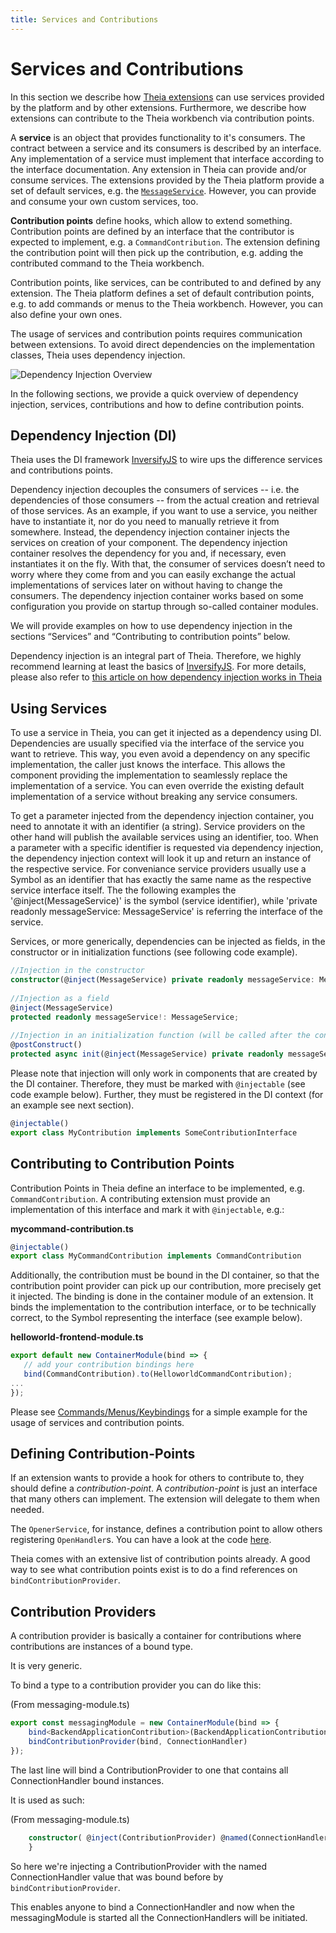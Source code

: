 ```yaml
---
title: Services and Contributions
---
```


# Services and Contributions

In this section we describe how [Theia extensions](https://theia-ide.org/docs/extensions#theia-extensions) can use services provided by the platform and by other extensions. Furthermore, we describe how extensions can contribute to the Theia workbench via contribution points.

A **service** is an object that provides functionality to it's consumers. The contract between a service and its consumers is described by an interface. Any implementation of a service must implement that interface according to the interface documentation. Any extension in Theia can provide and/or consume services. The extensions provided by the Theia platform provide a set of default services, e.g. the [`MessageService`](https://theia-ide.org/docs/message_service/). However, you can provide and consume your own custom services, too.

**Contribution points** define hooks, which allow to extend something. Contribution points are defined by an interface that the contributor is expected to implement, e.g. a `CommandContribution`. The extension defining the contribution point will then pick up the contribution, e.g. adding the contributed command to the Theia workbench.

Contribution points, like services, can be contributed to and defined by any extension. The Theia platform defines a set of default contribution points, e.g. to add commands or menus to the Theia workbench. However, you can also define your own ones.

The usage of services and contribution points requires communication between extensions. To avoid direct dependencies on the implementation classes, Theia uses dependency injection.

<img src="/dependency-injection.png" alt="Dependency Injection Overview" style="max-width: 525px">

In the following sections, we provide a quick overview of dependency injection, services, contributions and how to define contribution points.

## Dependency Injection (DI)

Theia uses the DI framework [InversifyJS](http://inversify.io/) to wire ups the difference services and contributions points.

Dependency injection decouples the consumers of services -- i.e. the dependencies of those consumers -- from the actual creation and retrieval of those services. As an example, if you want to use a service, you neither have to instantiate it, nor do you need to manually retrieve it from somewhere. Instead, the dependency injection container injects the services on creation of your component. The dependency injection container resolves the dependency for you and, if necessary, even instantiates it on the fly. With that, the consumer of services doesn’t need to worry where they come from and you can easily exchange the actual implementations of services later on without having to change the consumers. The dependency injection container works based on some configuration you provide on startup through so-called container modules.

We will provide examples on how to use dependency injection in the sections “Services” and “Contributing to contribution points” below.

Dependency injection is an integral part of Theia. Therefore, we highly recommend learning at
least the basics of [InversifyJS](http://inversify.io/). For more details, please also refer to [this article on how dependency injection works in Theia](https://eclipsesource.com/blogs/2018/11/28/how-to-inversify-in-eclipse-theia/)

## Using Services

To use a service in Theia, you can get it injected as a dependency using DI. Dependencies are usually specified via the interface of the service you want to retrieve. This way, you even avoid a dependency on any specific implementation, the caller just knows the interface. This allows the component providing the implementation to seamlessly replace the implementation of a service. You can even override the existing default implementation of a service without breaking any service consumers.

To get a parameter injected from the dependency injection container, you need to annotate it with an identifier (a string). Service providers on the other hand will publish the available services using an identifier, too. When a parameter with a specific identifier is requested via dependency injection, the dependency injection context will look it up and return an instance of the respective service. For conveniance service providers usually use a Symbol as an identifier that has exactly the same name as the respective service interface itself. The the following examples the '@inject(MessageService)' is the symbol (service identifier), while 'private readonly messageService: MessageService' is referring the interface of the service.

Services, or more generically, dependencies can be injected as fields, in the constructor or in initialization functions (see following code example).

```typescript
//Injection in the constructor
constructor(@inject(MessageService) private readonly messageService: MessageService) { }
 
//Injection as a field
@inject(MessageService)
protected readonly messageService!: MessageService;
 
//Injection in an initialization function (will be called after the constructor and after injecting fields
@postConstruct()
protected async init(@inject(MessageService) private readonly messageService: MessageService) { }
```

Please note that injection will only work in components that are created by the DI container. Therefore, they must be marked with `@injectable` (see code example below). Further, they must be registered in the DI context (for an example see next section).

```typescript
@injectable()
export class MyContribution implements SomeContributionInterface
```

## Contributing to Contribution Points

Contribution Points in Theia define an interface to be implemented, e.g. `CommandContribution`. A contributing extension must provide an implementation of this interface and mark it with `@injectable`, e.g.:

**mycommand-contribution.ts**
```typescript
@injectable()
export class MyCommandContribution implements CommandContribution
```

Additionally, the contribution must be bound in the DI container, so that the contribution point provider can pick up our contribution, more precisely get it injected. The binding is done in the container module of an extension. It binds the implementation to the contribution interface, or to be technically correct, to the Symbol representing the interface (see example below).

**helloworld-frontend-module.ts**
```typescript
export default new ContainerModule(bind => {
   // add your contribution bindings here
   bind(CommandContribution).to(HelloworldCommandContribution);
...
});
```

Please see [Commands/Menus/Keybindings](https://theia-ide.org/docs/commands_keybindings/) for a simple example for the usage of services and contribution points.

## Defining Contribution-Points

If an extension wants to provide a hook for others to contribute to, they
should define a _contribution-point_. A _contribution-point_ is just an
interface that many others can implement. The extension will delegate to them
when needed.

The `OpenerService`, for instance, defines a contribution point to allow others
registering `OpenHandler`s. You can have a look at the code
[here](https://github.com/eclipse-theia/theia/blob/master/packages/core/src/browser/opener-service.ts).

Theia comes with an extensive list of contribution points already. A good way
to see what contribution points exist is to do a find references on
`bindContributionProvider`.

## Contribution Providers

A contribution provider is basically a container for contributions where
contributions are instances of a bound type.

It is very generic.

To bind a type to a contribution provider you can do like this:

(From messaging-module.ts)

``` typescript
export const messagingModule = new ContainerModule(bind => {
    bind<BackendApplicationContribution>(BackendApplicationContribution).to(MessagingContribution);
    bindContributionProvider(bind, ConnectionHandler)
});
```
The last line will bind a ContributionProvider to one that contains all
ConnectionHandler bound instances.


It is used as such:

(From messaging-module.ts)

``` typescript
    constructor( @inject(ContributionProvider) @named(ConnectionHandler) protected readonly handlers: ContributionProvider<ConnectionHandler>) {
    }

```

So here we're injecting a ContributionProvider with the named
ConnectionHandler value that was bound before by `bindContributionProvider`.

This enables anyone to bind a ConnectionHandler and now when the
messagingModule is started all the ConnectionHandlers will be initiated.
